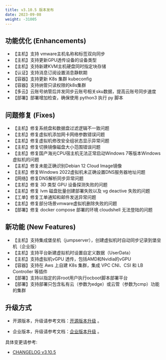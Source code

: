```yaml
---
title: v3.10.5 版本发布
date: 2023-09-08
weight: -31005
---
```


## 功能优化 (Enhancements)

- 【主机】支持 vmware主机名称和标签双向同步
- 【主机】支持更新GPU透传设备的设备类型
- 【主机】支持新建KVM主机硬盘同时指定块存储
- 【认证】支持消息订阅设置消息静默期
- 【容器】支持更新 K8s 集群 kubeconfig
- 【容器】支持纳管只读权限的k8s集群
- 【多云】云账号纳管后并发同步云账号相关sku数据，提高云账号同步速度
- 【部署】部署增加检查，确保使用 python3 执行 py 脚本

## 问题修复 (Fixes)

- 【主机】修复系统盘和数据盘过滤逻辑不一致问题
- 【主机】修复虚拟机添加网卡网络参数错误问题
- 【主机】修复虚拟机修改安全组状态显示异常问题
- 【主机】修复切换镜像磁盘大小范围错误问题
- 【主机】修复国产海光CPU宿主机无法正常启动Windows 7等版本Windows虚拟机的问题
- 【主机】修复未能正确识别Debian 12 Cloud Image镜像
- 【主机】修复Windows 2022虚拟机未正确设置DNS服务器地址问题
- 【网络】修复DNS解析同步异常问题
- 【主机】修复 3D 类型 GPU 设备探测失败的问题
- 【主机】修复 lvm 磁盘批量创建部署失败以及 vg deactive 失败的问题
- 【工单】修复工单通知和邮件发送异常问题
- 【主机】修复部分场景vmware虚拟机删除失败的问题
- 【部署】修复 docker compose 部署的环境 cloudshell 无法登陆的问题

## 新功能 (New Features)

- 【主机】支持集成堡垒机（jumpserver），创建虚拟机时自动同步记录到堡垒机（企业版）
- 【主机】支持平台新建虚拟机时设置自定义数据（UserData）
- 【主机】支持虚拟机vGPU 透传，包括AMD和Nvidia的vGPU
- 【容器】支持在 Aws 上自建 K8s 集群，集成 VPC CNI、CSI 和 LB Controller 等插件
- 【部署】支持以指定的非root用户执行ocboot脚本部署平台
- 【部署】支持部署只包含私有云（参数为edge）或云管（参数为cmp）功能的集群

## 升级方式

- 开源版本，升级请参考文档：[开源版本升级](https://www.cloudpods.org/zh/docs/setup/upgrade/) 。

- 企业版本，升级请参考文档：[企业版本升级](https://docs.yunion.cn/zh/docs/quick/upgrade/) 。

具体变更请参考:

- [CHANGELOG v3.10.5](https://www.cloudpods.org/zh/docs/development/changelog/release-3.10/3-10-5/)

